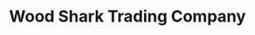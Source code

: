 ---
title: "Wood Shark Trading Company"
url: /castle-rock/wood-shark-trading-company/
shop: collector
---